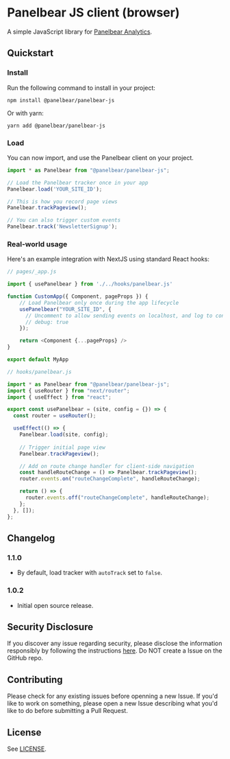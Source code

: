 # Panelbear JS client (browser)

A simple JavaScript library for [Panelbear Analytics](https://panelbear.com).

## Quickstart

### Install

Run the following command to install in your project:

```
npm install @panelbear/panelbear-js
```

Or with yarn:

```
yarn add @panelbear/panelbear-js
```

### Load
You can now import, and use the Panelbear client on your project.

```javascript
import * as Panelbear from "@panelbear/panelbear-js";

// Load the Panelbear tracker once in your app
Panelbear.load('YOUR_SITE_ID');

// This is how you record page views
Panelbear.trackPageview();

// You can also trigger custom events
Panelbear.track('NewsletterSignup');
```


### Real-world usage
Here's an example integration with NextJS using standard React hooks:

```javascript
// pages/_app.js

import { usePanelbear } from './../hooks/panelbear.js'

function CustomApp({ Component, pageProps }) {
    // Load Panelbear only once during the app lifecycle
    usePanelbear("YOUR_SITE_ID", {
      // Uncomment to allow sending events on localhost, and log to console too.
      // debug: true
    });

    return <Component {...pageProps} />
}

export default MyApp
```

```javascript
// hooks/panelbear.js

import * as Panelbear from "@panelbear/panelbear-js";
import { useRouter } from "next/router";
import { useEffect } from "react";

export const usePanelbear = (site, config = {}) => {
  const router = useRouter();

  useEffect(() => {
    Panelbear.load(site, config);
    
    // Trigger initial page view
    Panelbear.trackPageview();

    // Add on route change handler for client-side navigation
    const handleRouteChange = () => Panelbear.trackPageview();
    router.events.on("routeChangeComplete", handleRouteChange);

    return () => {
      router.events.off("routeChangeComplete", handleRouteChange);
    };
  }, []);
};
```


## Changelog
### 1.1.0
- By default, load tracker with `autoTrack` set to `false`.

### 1.0.2
- Initial open source release.

## Security Disclosure
If you discover any issue regarding security, please disclose the information responsibly by following the instructions [here](https://panelbear.com/security/). Do NOT create a Issue on the GitHub repo.


## Contributing
Please check for any existing issues before openning a new Issue. If you'd like to work on something, please open a new Issue describing what you'd like to do before submitting a Pull Request.

## License
See [LICENSE](https://github.com/panelbearhq/panelbear-js/blob/master/LICENSE).
